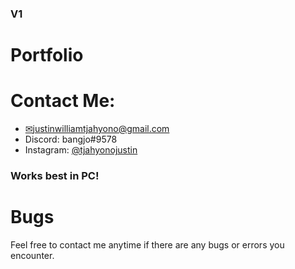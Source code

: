 ### V1

# Portfolio

# Contact Me:
- [✉justinwilliamtjahyono@gmail.com](mailto:justinwilliamtjahyono@gmail.com)
- Discord: bangjo#9578
- Instagram: [@tjahyonojustin](https://www.instagram.com/tjahyonojustin/)


### Works best in PC!

# Bugs



Feel free to contact me anytime if there are any bugs or errors you encounter. 
